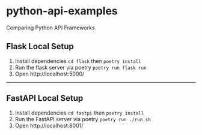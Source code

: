 # python-api-examples
Comparing Python API Frameworks

## Flask Local Setup 

1. Install dependencies `cd flask` then `poetry install`
2. Run the flask server via poetry `poetry run flask run`
3. Open http://localhost:5000/

---

## FastAPI Local Setup

1. Install dependencies `cd fastpi` then `poetry install`
2. Run the FastAPI server via poetry `poetry run ./run.sh`
3. Open http://localhost:8001/